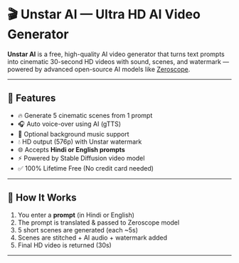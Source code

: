 # 🎬 Unstar AI — Ultra HD AI Video Generator

**Unstar AI** is a free, high-quality AI video generator that turns text prompts into cinematic 30-second HD videos with sound, scenes, and watermark — powered by advanced open-source AI models like [Zeroscope](https://huggingface.co/cerspense/zeroscope_v2_576w).

---

## 🚀 Features

- 🔥 Generate 5 cinematic scenes from 1 prompt
- 🎧 Auto voice-over using AI (gTTS)
- 🎵 Optional background music support
- 💧 HD output (576p) with Unstar watermark
- 🌐 Accepts **Hindi or English prompts**
- ⚡ Powered by Stable Diffusion video model
- ✅ 100% Lifetime Free (No credit card needed)

---

## 🧠 How It Works

1. You enter a **prompt** (in Hindi or English)
2. The prompt is translated & passed to Zeroscope model
3. 5 short scenes are generated (each ~5s)
4. Scenes are stitched + AI audio + watermark added
5. Final HD video is returned (30s)

---

